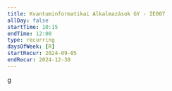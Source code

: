```yaml
---
title: Kvantuminformatikai Alkalmazások GY - IE007
allDay: false
startTime: 10:15
endTime: 12:00
type: recurring
daysOfWeek: [R]
startRecur: 2024-09-05
endRecur: 2024-12-30
---
```

g